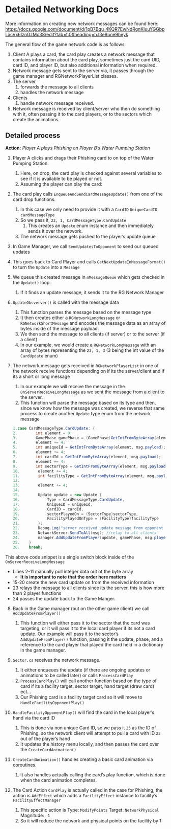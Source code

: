 # Detailed Networking Docs

More information on creating new network messages can be found here: https://docs.google.com/document/d/1pB7Bqu_4KQR7EwNdRgnKluuYGGbpLxcVx6lznGzMc38/edit?tab=t.0#heading=h.l3e8une9heyk

The general flow of the game network code is as follows:

1. Client A plays a card, the card play creates a network message that contains information about the card play, sometimes just the card UID, card ID, and player ID, but also additional information when required.
2. Network message gets sent to the server via, it passes through the game manager and RGNetworkPlayerList classes.
3. The server 
    1. forwards the message to all clients
    2. handles the network message
4. Clients
    1. handle network message received.
5. Network message is received by client/server who then do something with it, often passing it to the card players, or to the sectors which create the animations.

## Detailed process

**Action:** *Player A plays Phishing on Player B’s Water Pumping Station*

1. Player A clicks and drags their Phishing card to on top of the Water Pumping Station.
    1. Here, on drop, the card play is checked against several variables to see if it is available to be played or not.
    2. Assuming the player can play the card:
2. The card play calls `EnqueueAndSendCardMessageUpdate()` from one of the card drop functions. 
    1. In this case we only need to provide it with a `CardID` `UniqueCardID` `cardMessageType`
    2. So we pass it, `23, 1, CardMessageType.CardUpdate`
        1. This creates an `Update` enum instance and then immediately sends it over the network.
    3. The network message gets pushed to the player’s update queue
3. In Game Manager, we call `SendUpdatesToOpponent` to send our queued updates
4. This goes back to Card Player and calls `GetNextUpdateInMessageFormat()` to turn the `Update` into a `Message`
5. We queue this created message in `mMessageQueue` which gets checked in the `Update()` loop.
    1. If it finds an update message, it sends it to the RG Network Manager
6. `UpdateObsverver()` is called with the message data
    1. This function parses the message based on the message type
    2. It then creates either a `RGNetworkLongMessage` or `RGNetworkShortMessage` and encodes the message data as an array of bytes inside of the message payload.
    3. We then send the message to all clients (if server) or to the server (if a client)
    4. In our example, we would create a `RGNetworkLongMessage` with an array of bytes representing the `23, 1, 3` (3 being the int value of the `CardUpdate` enum)
7. The network message gets received in `RGNetworkPlayerList` in one of the network receive functions depending on if its the server/client and if its a short or long message
    1. In our example we will receive the message in the `OnServerReceiveLongMessage` as we sent the message from a client to the server.
    2. This function will parse the message based on its type and then, since we know how the message was created, we reverse that same process to create another `Update` type enum from the network message
    
    ```csharp
    1.case CardMessageType.CardUpdate: {
    2.        int element = 0;
    3.        GamePhase gamePhase = (GamePhase)GetIntFromByteArray(element, msg.payload);
    4.        element += 4;
    5.        int uniqueId = GetIntFromByteArray(element, msg.payload);
    6.        element += 4;
    7.        int cardId = GetIntFromByteArray(element, msg.payload);
    8.        element += 4;
    9.        int sectorType = GetIntFromByteArray(element, msg.payload);
    10.        element += 4;
    11.        int facilityType = GetIntFromByteArray(element, msg.payload);
    12.
    13.        element += 4;
    14.
    15.        Update update = new Update {
    16.            Type = CardMessageType.CardUpdate,
    17.            UniqueID = uniqueId,
    18.            CardID = cardId,
    19.            sectorPlayedOn = (SectorType)sectorType,
    20.            FacilityPlayedOnType = (FacilityType)facilityType
    21.        };
    22.        Debug.Log("server received update message from opponent containing : " + uniqueId + " and cardid " + cardId + "for game phase " + gamePhase);
    23.        NetworkServer.SendToAll(msg); //relay to all clients
    24.        manager.AddUpdateFromPlayer(update, gamePhase, msg.playerID);
    25.    }
    26.    break;
    ```
    

This above code snippet is a single switch block inside of the `OnServerReceiveLongMessage` 

- Lines 2-11 manually pull integer data out of the byte array
    - **It is important to note that the order here matters**
- 15-20 create the new card update on from the received information
- 23 relays the message to all clients since its the server, this is how more than 2 player functions
- 24 passes the update back to the Game Manger.

8. Back in the Game manager (but on the other game client) we call `AddUpdateFromPlayer()` 
    1. This function will either pass it to the sector that the card was targeting, or it will pass it to the local card player if its not a card update. Our example will pass it to the sector’s `AddUpdateFromPlayer()` function, passing it the update, phase, and a reference to the card player that played the card held in a dictionary in the game manager.
    
9. `Sector.cs` receives the network message.
    1. It  either enqueues the update (if there are ongoing updates or animations to be called later) or calls `ProcessCardPlay`
    2. `ProcessCardPlay()` will call another function based on the type of card if its a facility target, sector target, hand target (draw card) ect…
    3. Our Phishing card is a facility target card so it will move to `HandleFacilityOpponentPlay()`
10. `HandleFacilityOpponentPlay()` will find the card in the local player’s hand via the card ID
    1. This is done via non unique Card ID, so we pass it `23` as the ID of Phishing, so the network client will attempt to pull a card with ID `23` out of the player’s hand
    2. It updates the history menu locally, and then passes the card over the `CreateCardAnimation()`
11. `CreateCardAnimation()` handles creating a basic card animation via coroutines.
    1. It also handles actually calling the card’s play function, which is done when the card animation completes.
12. The Card Action `CardPlay` is actually called in the case for Phishing, the action is `AddEffect` which adds a `FacilityEffect` instance to facility’s `FacilityEffectManager`
    1. This specific action is Type: `ModifyPoints` Target: `NetworkPhysical` Magnitude: `-1`
    2. So it will reduce the network and physical points on the facility by 1